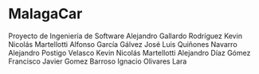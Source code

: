 ﻿# MalagaCar
Proyecto de Ingeniería de Software
Alejandro Gallardo Rodríguez
Kevin Nicolás Martellotti
Alfonso García Gálvez
José Luis Quiñones Navarro
Alejandro Postigo Velasco
Kevin Nicolás Martellotti
Alejandro Díaz Gómez
Francisco Javier Gomez Barroso
Ignacio Olivares Lara
